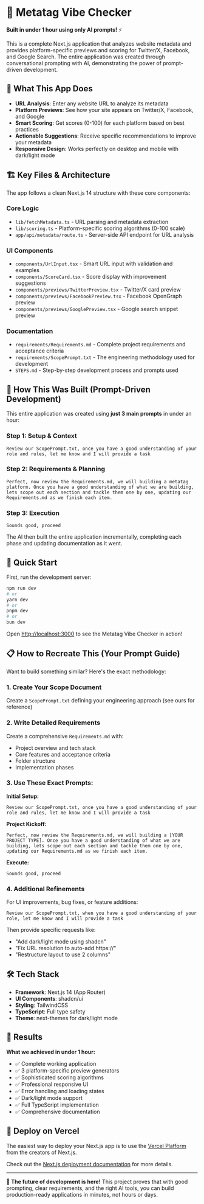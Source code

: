 # 🚀 Metatag Vibe Checker

**Built in under 1 hour using only AI prompts!** ⚡

This is a complete Next.js application that analyzes website metadata and provides platform-specific previews and scoring for Twitter/X, Facebook, and Google Search. The entire application was created through conversational prompting with AI, demonstrating the power of prompt-driven development.

## 🎯 What This App Does

- **URL Analysis**: Enter any website URL to analyze its metadata
- **Platform Previews**: See how your site appears on Twitter/X, Facebook, and Google
- **Smart Scoring**: Get scores (0-100) for each platform based on best practices
- **Actionable Suggestions**: Receive specific recommendations to improve your metadata
- **Responsive Design**: Works perfectly on desktop and mobile with dark/light mode

## 🏗️ Key Files & Architecture

The app follows a clean Next.js 14 structure with these core components:

### **Core Logic**
- `lib/fetchMetadata.ts` - URL parsing and metadata extraction
- `lib/scoring.ts` - Platform-specific scoring algorithms (0-100 scale)
- `app/api/metadata/route.ts` - Server-side API endpoint for URL analysis

### **UI Components**
- `components/UrlInput.tsx` - Smart URL input with validation and examples
- `components/ScoreCard.tsx` - Score display with improvement suggestions  
- `components/previews/TwitterPreview.tsx` - Twitter/X card preview
- `components/previews/FacebookPreview.tsx` - Facebook OpenGraph preview
- `components/previews/GooglePreview.tsx` - Google search snippet preview

### **Documentation**
- `requirements/Requirements.md` - Complete project requirements and acceptance criteria
- `requirements/ScopePrompt.txt` - The engineering methodology used for development
- `STEPS.md` - Step-by-step development process and prompts used

## 🤖 How This Was Built (Prompt-Driven Development)

This entire application was created using **just 3 main prompts** in under an hour:

### **Step 1: Setup & Context** 
```
Review our ScopePrompt.txt, once you have a good understanding of your role and rules, let me know and I will provide a task
```

### **Step 2: Requirements & Planning**
```
Perfect, now review the Requirements.md, we will building a metatag platform. Once you have a good understanding of what we are building, lets scope out each section and tackle them one by one, updating our Requirements.md as we finish each item.
```

### **Step 3: Execution**
```
Sounds good, proceed
```

The AI then built the entire application incrementally, completing each phase and updating documentation as it went.

## 🔧 Quick Start

First, run the development server:

```bash
npm run dev
# or
yarn dev
# or
pnpm dev
# or
bun dev
```

Open [http://localhost:3000](http://localhost:3000) to see the Metatag Vibe Checker in action!

## 📋 How to Recreate This (Your Prompt Guide)

Want to build something similar? Here's the exact methodology:

### **1. Create Your Scope Document**
Create a `ScopePrompt.txt` defining your engineering approach (see ours for reference)

### **2. Write Detailed Requirements** 
Create a comprehensive `Requirements.md` with:
- Project overview and tech stack
- Core features and acceptance criteria  
- Folder structure
- Implementation phases

### **3. Use These Exact Prompts:**

**Initial Setup:**
```
Review our ScopePrompt.txt, once you have a good understanding of your role and rules, let me know and I will provide a task
```

**Project Kickoff:**
```
Perfect, now review the Requirements.md, we will building a [YOUR PROJECT TYPE]. Once you have a good understanding of what we are building, lets scope out each section and tackle them one by one, updating our Requirements.md as we finish each item.
```

**Execute:**
```
Sounds good, proceed
```

### **4. Additional Refinements**
For UI improvements, bug fixes, or feature additions:

```
Review our ScopePrompt.txt, when you have a good understanding of your role, let me know and I will provide a task
```

Then provide specific requests like:
- "Add dark/light mode using shadcn"
- "Fix URL resolution to auto-add https://"
- "Restructure layout to use 2 columns"

## 🛠️ Tech Stack

- **Framework**: Next.js 14 (App Router)
- **UI Components**: shadcn/ui 
- **Styling**: TailwindCSS
- **TypeScript**: Full type safety
- **Theme**: next-themes for dark/light mode

## 🎉 Results

**What we achieved in under 1 hour:**
- ✅ Complete working application
- ✅ 3 platform-specific preview generators
- ✅ Sophisticated scoring algorithms  
- ✅ Professional responsive UI
- ✅ Error handling and loading states
- ✅ Dark/light mode support
- ✅ Full TypeScript implementation
- ✅ Comprehensive documentation

## 🚀 Deploy on Vercel

The easiest way to deploy your Next.js app is to use the [Vercel Platform](https://vercel.com/new?utm_medium=default-template&filter=next.js&utm_source=create-next-app&utm_campaign=create-next-app-readme) from the creators of Next.js.

Check out the [Next.js deployment documentation](https://nextjs.org/docs/app/building-your-application/deploying) for more details.

---

**🤯 The future of development is here!** This project proves that with good prompting, clear requirements, and the right AI tools, you can build production-ready applications in minutes, not hours or days.